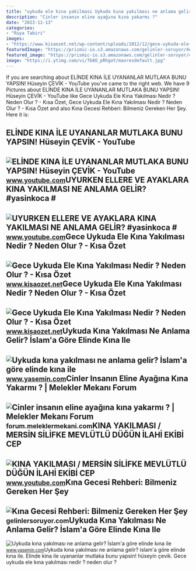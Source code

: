 ```yaml
---
title: "uykuda ele kina yakilmasi Uykuda kına yakılması ne anlama gelir? i̇slam&#039;a göre elinde kına ile"
description: "Cinler insanın eline ayağına kına yakarmı ?"
date: "2023-11-13"
categories:
- "Ruya Tabiri"
images:
- "https://www.kisaozet.net/wp-content/uploads/2012/12/gece-uykuda-ele-kina-yakilmasi-nedir-neden-olur-290x300.jpg"
featuredImage: "https://prismic-io.s3.amazonaws.com/gelinler-soruyor/4eab7302-71fe-4503-8829-857aac218ec6_kina_yakilmasi.jpg"
featured_image: "https://prismic-io.s3.amazonaws.com/gelinler-soruyor/4eab7302-71fe-4503-8829-857aac218ec6_kina_yakilmasi.jpg"
image: "https://i.ytimg.com/vi/7b8O_pRhgoY/maxresdefault.jpg"
---
```


If you are searching about ELİNDE KINA İLE UYANANLAR MUTLAKA BUNU YAPSIN! Hüseyin ÇEVİK - YouTube you've came to the right web. We have 9 Pictures about ELİNDE KINA İLE UYANANLAR MUTLAKA BUNU YAPSIN! Hüseyin ÇEVİK - YouTube like Gece Uykuda Ele Kına Yakılması Nedir ? Neden Olur ? - Kısa Özet, Gece Uykuda Ele Kına Yakılması Nedir ? Neden Olur ? - Kısa Özet and also Kına Gecesi Rehberi: Bilmeniz Gereken Her Şey. Here it is:

ELİNDE KINA İLE UYANANLAR MUTLAKA BUNU YAPSIN! Hüseyin ÇEVİK - YouTube
----------------------------------------------------------------------

 ![ELİNDE KINA İLE UYANANLAR MUTLAKA BUNU YAPSIN! Hüseyin ÇEVİK - YouTube](https://i.ytimg.com/vi/sujS6EwRPek/maxresdefault.jpg) <small>www.youtube.com</small>UYURKEN ELLERE VE AYAKLARA KINA YAKILMASI NE ANLAMA GELİR? #yasinkoca #
-----------------------------------------------------------------------

 ![UYURKEN ELLERE VE AYAKLARA KINA YAKILMASI NE ANLAMA GELİR? #yasinkoca #](https://i.ytimg.com/vi/PVPJB__D8i0/hq2.jpg?sqp=-oaymwEoCOADEOgC8quKqQMcGADwAQH4Ac4FgAKACooCDAgAEAEYZSBlKGUwDw==&rs=AOn4CLAjwPlyMOcHGw-q0yQQE0a_gfbL7A) <small>www.youtube.com</small>Gece Uykuda Ele Kına Yakılması Nedir ? Neden Olur ? - Kısa Özet
---------------------------------------------------------------

 ![Gece Uykuda Ele Kına Yakılması Nedir ? Neden Olur ? - Kısa Özet](https://www.kisaozet.net/wp-content/uploads/2012/12/gece-uykuda-ele-kina-yakilmasi-nedir-neden-olur-290x300.jpg) <small>www.kisaozet.net</small>Gece Uykuda Ele Kına Yakılması Nedir ? Neden Olur ? - Kısa Özet
---------------------------------------------------------------

 ![Gece Uykuda Ele Kına Yakılması Nedir ? Neden Olur ? - Kısa Özet](https://www.kisaozet.net/wp-content/uploads/uykuda-ele-kina-285x214.jpg) <small>www.kisaozet.net</small>Uykuda Kına Yakılması Ne Anlama Gelir? İslam'a Göre Elinde Kına Ile
-------------------------------------------------------------------

 ![Uykuda kına yakılması ne anlama gelir? İslam'a göre elinde kına ile](https://i20.haber7.net/resize/1300x731/haber/haber7/photos/2020/39/uykuda_kina_yakilmasi_ne_anlama_gelir_islama_gore_elinde_kina_ile_uyanmak_1601020167_1873.jpg) <small>www.yasemin.com</small>Cinler Insanın Eline Ayağına Kına Yakarmı ? | Melekler Mekanı Forum
-------------------------------------------------------------------

 ![Cinler insanın eline ayağına kına yakarmı ? | Melekler Mekanı Forum](https://forum.meleklermekani.com/attachments/cinler-kina-yakarmi-jpg.64774/) <small>forum.meleklermekani.com</small>KINA YAKILMASI / MERSİN SİLİFKE MEVLÜTLÜ DÜĞÜN İLAHİ EKİBİ CEP
--------------------------------------------------------------

 ![KINA YAKILMASI / MERSİN SİLİFKE MEVLÜTLÜ DÜĞÜN İLAHİ EKİBİ CEP](https://i.ytimg.com/vi/7b8O_pRhgoY/maxresdefault.jpg) <small>www.youtube.com</small>Kına Gecesi Rehberi: Bilmeniz Gereken Her Şey
---------------------------------------------

 ![Kına Gecesi Rehberi: Bilmeniz Gereken Her Şey](https://prismic-io.s3.amazonaws.com/gelinler-soruyor/4eab7302-71fe-4503-8829-857aac218ec6_kina_yakilmasi.jpg) <small>gelinlersoruyor.com</small>Uykuda Kına Yakılması Ne Anlama Gelir? İslam'a Göre Elinde Kına Ile
-------------------------------------------------------------------

 ![Uykuda kına yakılması ne anlama gelir? İslam'a göre elinde kına ile](https://i20.haber7.net/resize/594x263/haber/haber7/photos/2022/25/uykuda_kina_yakilmasi_ne_anlama_gelir_islama_gore_elinde_kina_ile_uyanmak_1656247025_3864.jpg) <small>www.yasemin.com</small>Uykuda kına yakılması ne anlama gelir? i̇slam'a göre elinde kına ile. Eli̇nde kina i̇le uyananlar mutlaka bunu yapsin! hüseyin çevi̇k. Gece uykuda ele kına yakılması nedir ? neden olur ?
